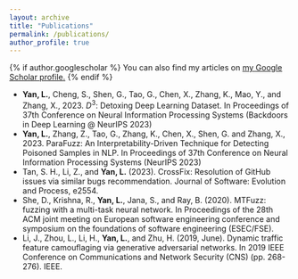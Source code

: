 ```yaml
---
layout: archive
title: "Publications"
permalink: /publications/
author_profile: true
---
```


{% if author.googlescholar %}
  You can also find my articles on <u><a href="{{author.googlescholar}}">my Google Scholar profile</a>.</u>
{% endif %}

<!--
{% include base_path %}

{% for post in site.publications reversed %}
  {% include archive-single.html %}
{% endfor %}
-->
* __Yan, L.__, Cheng, S., Shen, G., Tao, G., Chen, X., Zhang, K., Mao, Y., and Zhang, X., 2023. $D^3$: Detoxing Deep Learning Dataset. In Proceedings of 37th Conference on Neural Information Processing Systems (Backdoors in Deep Learning @ NeurIPS 2023)
* __Yan, L.__, Zhang, Z., Tao, G., Zhang, K., Chen, X., Shen, G. and Zhang, X., 2023. ParaFuzz: An Interpretability-Driven Technique for Detecting Poisoned Samples in NLP. In Proceedings of 37th Conference on Neural Information Processing Systems (NeurIPS 2023)
* Tan, S. H., Li, Z., and __Yan, L.__ (2023). CrossFix: Resolution of GitHub issues via similar bugs recommendation. Journal of Software: Evolution and Process, e2554.
* She, D., Krishna, R., __Yan, L.__, Jana, S., and Ray, B. (2020). MTFuzz: fuzzing with a multi-task neural network. In Proceedings of the 28th ACM joint meeting on European software engineering conference and symposium on the foundations of software engineering (ESEC/FSE).
* Li, J., Zhou, L., Li, H., __Yan, L.__, and Zhu, H. (2019, June). Dynamic traffic feature camouflaging via generative adversarial networks. In 2019 IEEE Conference on Communications and Network Security (CNS) (pp. 268-276). IEEE.
